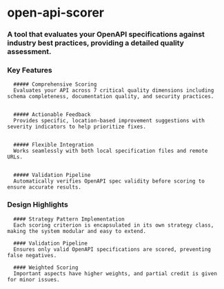 # open-api-scorer

### A tool that evaluates your OpenAPI specifications against industry best practices, providing a detailed quality assessment.


### Key Features
      ##### Comprehensive Scoring
      Evaluates your API across 7 critical quality dimensions including schema completeness, documentation quality, and security practices.
      
      
      ##### Actionable Feedback
      Provides specific, location-based improvement suggestions with severity indicators to help prioritize fixes.
      
      
      ##### Flexible Integration
      Works seamlessly with both local specification files and remote URLs.
      
      
      ##### Validation Pipeline
      Automatically verifies OpenAPI spec validity before scoring to ensure accurate results.


### Design Highlights
      #### Strategy Pattern Implementation
      Each scoring criterion is encapsulated in its own strategy class, making the system modular and easy to extend.
      
      #### Validation Pipeline
      Ensures only valid OpenAPI specifications are scored, preventing false negatives.
      
      #### Weighted Scoring
      Important aspects have higher weights, and partial credit is given for minor issues.
      


